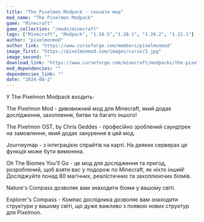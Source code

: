 ```yaml
---
title: "The Pixelmon Modpack - скачати мод"
mod_name: "The Pixelmon Modpack"
game: "Minecraft"
game_collection: "/mods/minecraft"
tags: ["Minecraft", "Modpack", "1.16.5","1.20.1", "1.20.2", "1.21.1"]
author: "pixelmonmod"
author_link: "https://www.curseforge.com/members/pixelmonmod"
image_first: "https://pixelmonmod.com/images/curse/2.jpg"
image_second: ""
download_link: "https://www.curseforge.com/minecraft/modpacks/the-pixelmon-modpack/files/all?page=1&amp;pageSize=20"
mod_dependencies: ""
dependencies_link: ""
date: "2024-08-2"
---
```


У The Pixelmon Modpack входить:

The Pixelmon Mod - дивовижний мод для Minecraft, який додає дослідження, захоплення, битви та багато іншого!

The Pixelmon OST, by Chris Geddes - професійно зроблений саундтрек на замовлення, який додає занурення в цей мод.

Journeymap - з інтеграцією спрайтів на карті. На деяких серверах ця функція може бути вимкнена.

Oh The Biomes You'll Go - це мод для дослідження та пригод, розроблений, щоб взяти вас у подорож по Minecraft, як ніхто інший! Досліджуйте понад 80 магічних, реалістичних та захоплюючих біомів.

Nature's Compass дозволяє вам знаходити біоми у вашому світі.

Explorer's Compass - Компас дослідника дозволяє вам знаходити структури у вашому світі, що дуже важливо з появою нових структур для Pixelmon.